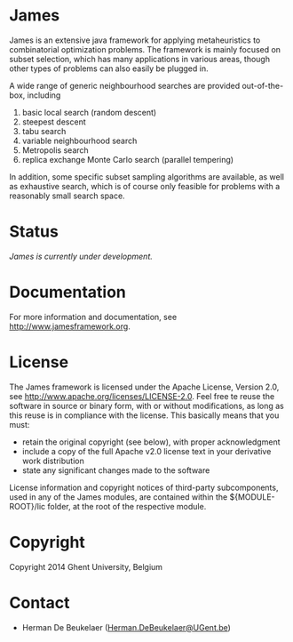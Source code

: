James
=====

James is an extensive java framework for applying metaheuristics to combinatorial optimization problems. The framework is mainly focused on subset selection, which has many applications in various areas, though other types of problems can also easily be plugged in.


A wide range of generic neighbourhood searches are provided out-of-the-box, including

1. basic local search (random descent)
2. steepest descent
3. tabu search
4. variable neighbourhood search
5. Metropolis search
6. replica exchange Monte Carlo search (parallel tempering)

In addition, some specific subset sampling algorithms are available, as well as exhaustive search, which is of course only feasible for problems with a reasonably small search space.

Status
======

*James is currently under development.*

Documentation
=============

For more information and documentation, see http://www.jamesframework.org.

License
=======

The James framework is licensed under the Apache License, Version 2.0, see http://www.apache.org/licenses/LICENSE-2.0. Feel free te reuse the software in source or binary form, with or without modifications, as long as this reuse is in compliance with the license. This basically means that you must:

 - retain the original copyright (see below), with proper acknowledgment
 - include a copy of the full Apache v2.0 license text in your derivative work distribution
 - state any significant changes made to the software
 
License information and copyright notices of third-party subcomponents, used in any of the James modules, are contained within the ${MODULE-ROOT}/lic folder, at the root of the respective module.

Copyright
=========

Copyright 2014 Ghent University, Belgium

Contact
=======

 - Herman De Beukelaer (Herman.DeBeukelaer@UGent.be)
